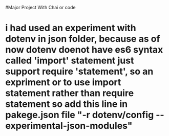 #Major Project With Chai or code

# i had used an experiment with dotenv in json folder, because as of now dotenv doenot have es6 syntax called 'import' statement just support require 'statement', so an expriment or to use import statement rather than require statement so add this line in pakege.json file "-r dotenv/config --experimental-json-modules"